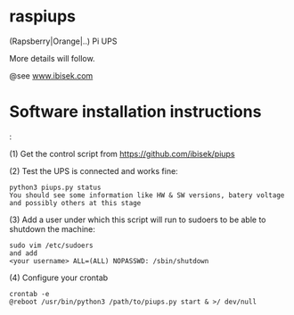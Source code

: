 # raspiups
(Rapsberry|Orange|..) Pi UPS

More details will follow.

@see www.ibisek.com


<h1>Software installation instructions</h1>:

(1) Get the control script from https://github.com/ibisek/piups

(2) Test the UPS is connected and works fine:

	python3 piups.py status
	You should see some information like HW & SW versions, batery voltage and possibly others at this stage

(3) Add a user under which this script will run to sudoers to be able to shutdown the machine:

	sudo vim /etc/sudoers
	and add
	<your username> ALL=(ALL) NOPASSWD: /sbin/shutdown
		
(4) Configure your crontab

	crontab -e
	@reboot /usr/bin/python3 /path/to/piups.py start & >/ dev/null
	

	
	
